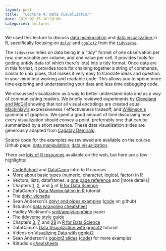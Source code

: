 ```yaml
---
layout: post
title:  "Lecture 4: Data Visualization"
date: 2019-02-15 10:10:00
categories: lectures
---
```


We used this lecture to discuss [data manipulation](https://github.com/jhofman/msd2019/blob/master/lectures/lecture_3/intro_to_r.ipynb) and [data visualization ](https://github.com/jhofman/msd2019/blob/master/lectures/lecture_4/visualization_with_ggplot2.ipynb) in R, specifically focusing on [`dplyr`](https://dplyr.tidyverse.org) and [`ggplot2`](https://ggplot2.tidyverse.org) from the [`tidyverse`](http://tidyverse.org).

<script async class="speakerdeck-embed" data-id="4540923077774710a34ba80dfc9c4dd5" data-ratio="1.33333333333333" src="//speakerdeck.com/assets/embed.js"></script>

The `tidyverse` relies on data being in a "tidy" format of one observation per row, one variable per column, and one value per cell. It provides tools for getting untidy data (of which there's lots) into a tidy format. Once data are in this format, it provides tools for chaining together a string of commands, similar to unix pipes, that makes it very easy to translate ideas and question in your mind into working and readable code. This allows you to spend more time exploring and understanding your data and less time debugging code. 

<script async class="speakerdeck-embed" data-id="5bf041357fc24ff5b9cef83713baed0e" data-ratio="1.33333333333333" src="//speakerdeck.com/assets/embed.js"></script>

We discussed visualization as a way to better understand data and as a way of communicating readers. We briefly reviewed experiments by [Cleveland and McGill](http://www.jstor.org/stable/2288400?seq=1#page_scan_tab_contents) showing that not all visual encodings are created equal, [Mackinlay's](http://dl.acm.org/citation.cfm?id=22950) expressiveness / effectiveness tradeoff, and [Wilkinson's](https://en.wikipedia.org/wiki/Leland_Wilkinson) grammar of graphics. We spent a good amount of time discussing how every visualization should convey a point, preferrably one that can be summarized by a short sentence. These data visualization slides are generously adapted from [Çağatay Demiralp](http://hci.stanford.edu/~cagatay/).

Source code for the examples we reviewed are available on the course Github page: [data manipulation](https://github.com/jhofman/msd2019/tree/master/lectures/lecture_3), [data visualization](https://github.com/jhofman/msd2019/tree/master/lectures/lecture_4).

There are [lots of R resources](https://pinboard.in/u:jhofman/t:r/t:tutorials/) available on the web, but here are a few highlights:

* [CodeSchool](http://tryr.codeschool.com) and [DataCamp](https://www.datacamp.com/courses/free-introduction-to-r) intro to R courses
* More about [basic types](http://www.r-tutor.com/r-introduction/basic-data-types) (numeric, character, logical, factor) in R
* Vectors, lists, dataframes: a [one page reference](http://www.statmethods.net/input/datatypes.html) and [more details]
* Chapters [1](http://r4ds.had.co.nz/introduction.html), [2](http://r4ds.had.co.nz/explore-intro.html), and [5](http://r4ds.had.co.nz/transform.html) of [R for Data Science](http://r4ds.had.co.nz)
* DataCamp's [Data Manipulation in R](https://campus.datacamp.com/courses/dplyr-data-manipulation-r-tutorial) tutorial
* The [dplyr vignette](https://cran.r-project.org/web/packages/dplyr/vignettes/dplyr.html)
* Sean Anderson's [dplyr and pipes examples](http://seananderson.ca/2014/09/13/dplyr-intro.html) ([code](https://github.com/seananderson/dplyr-intro-2014) on github)
* Rstudio's [data wrangling cheatsheet](http://www.rstudio.com/wp-content/uploads/2015/02/data-wrangling-cheatsheet.pdf)
* Hadley Wickham's [split/apply/combine](http://bit.ly/splitapplycombine) paper
* The [tidyverse style guide](https://style.tidyverse.org)
* Chapters [3](http://r4ds.had.co.nz/data-visualisation.html), [7](http://r4ds.had.co.nz/exploratory-data-analysis.html), and [28](http://r4ds.had.co.nz/graphics-for-communication.html) in [R for Data Science](http://r4ds.had.co.nz/)
* DataCamp's [Data Visualization with ggplot2](https://campus.datacamp.com/courses/data-visualization-with-ggplot2-1/) tutorial
* Videos on [Visualizing Data with ggplot2](http://varianceexplained.org/RData/lessons/lesson2/)
* Sean Anderson's [ggplot2 slides](http://seananderson.ca/courses/12-ggplot2/ggplot2_slides_with_examples.pdf) ([code]((http://github.com/seananderson/datawranglR))) for more examples
* RStudio's [cheatsheets](https://www.rstudio.com/resources/cheatsheets/)


